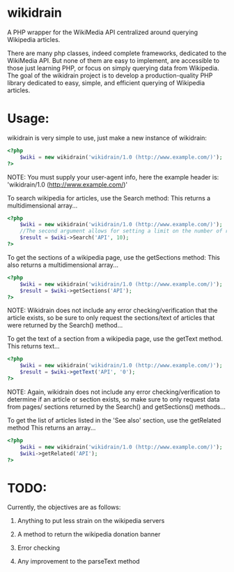 wikidrain
===================================================================================

A PHP wrapper for the WikiMedia API centralized around querying Wikipedia articles.

There are many php classes, indeed complete frameworks, dedicated to the WikiMedia
API. But none of them are easy to implement, are accessible to those just learning
PHP, or focus on simply querying data from Wikipedia.  The goal of the wikidrain 
project is to develop a production-quality PHP library dedicated to easy, simple, 
and efficient querying of Wikipedia articles.


Usage:
===================================================================================

wikidrain is very simple to use, just make a new instance of wikidrain:

```php
<?php
    $wiki = new wikidrain('wikidrain/1.0 (http://www.example.com/)');
?>
```

NOTE: You must supply your user-agent info, here the example header is:
      'wikidrain/1.0 (http://www.example.com/)'

To search wikipedia for articles, use the Search method:
This returns a multidimensional array...

```php
<?php
    $wiki = new wikidrain('wikidrain/1.0 (http://www.example.com/)');
    //The second argument allows for setting a limit on the number of results returned. 
    $result = $wiki->Search('API', 10);
?>
```

To get the sections of a wikipedia page, use the getSections method:
This also returns a multidimensional array...

```php
<?php
    $wiki = new wikidrain('wikidrain/1.0 (http://www.example.com/)');
    $result = $wiki->getSections('API');
?>
```

NOTE: Wikidrain does not include any error checking/verification that the article
      exists, so be sure to only request the sections/text of articles that were
      returned by the Search() method...

To get the text of a section from a wikipedia page, use the getText
method.
This returns text...

```php
<?php
    $wiki = new wikidrain('wikidrain/1.0 (http://www.example.com/)');
    $result = $wiki->getText('API', '0');
?>
```

NOTE: Again, wikidrain does not include any error checking/verification to determine
      if an article or section exists, so make sure to only request data from pages/
      sections returned by the Search() and getSections() methods...

To get the list of articles listed in the 'See also' section, use the getRelated
method
This returns an array...

```php
<?php
    $wiki = new wikidrain('wikidrain/1.0 (http://www.example.com/)');
    $wiki->getRelated('API');
?>
```


TODO:
===================================================================================

Currently, the objectives are as follows:

1. Anything to put less strain on the wikipedia servers

2. A method to return the wikipedia donation banner

3. Error checking

4. Any improvement to the parseText method
